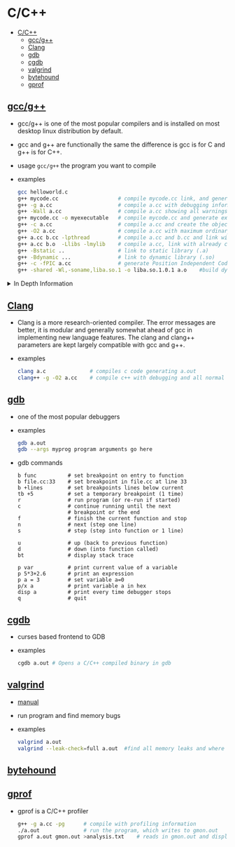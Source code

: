 # C/C++

- [C/C++](#cc)
  - [gcc/g++](#gccg)
  - [Clang](#clang)
  - [gdb](#gdb)
  - [cgdb](#cgdb)
  - [valgrind](#valgrind)
  - [bytehound](#bytehound)
  - [gprof](#gprof)

## [gcc/g++]([http://manpages.ubuntu.com/manpages/jammy/en/man1/gcc.1.html])

- gcc/g++ is one of the most popular compilers and is installed on most desktop linux distribution by default.
- gcc and g++ are functionally the same the difference is gcc is for C and g++ is for C++.
- usage `gcc/g++` the program you want to compile
- examples

  ```bash
  gcc helloworld.c
  g++ mycode.cc                   # compile mycode.cc link, and generate executable a.out
  g++ -g a.cc                     # compile a.cc with debugging information
  g++ -Wall a.cc                  # compile a.cc showing all warnings (clean your code!)
  g++ mycode.cc -o myexecutable   # compile mycode.cc and generate executable myexecutable
  g++ -c a.cc                     # compile a.cc and create the object file a.o
  g++ -O2 a.cc                    # compile a.cc with maximum ordinary optimization
  g++ a.cc b.cc -lpthread         # compile a.cc and b.cc and link with pthread library
  g++ a.cc b.o  -Llibs -lmylib    # compile a.cc, link with already compiled b.o with library in directory libs libmylib.a or libmylib.so (on linux)
  g++ -Bstatic ..                 # link to static library (.a)
  g++ -Bdynamic ...               # link to dynamic library (.so)
  g++ -c -fPIC a.cc               # generate Position Independent Code suitable for putting in shared object
  g++ -shared -Wl,-soname,liba.so.1 -o liba.so.1.0.1 a.o    #build dynamic library
  ```

<details><summary>In Depth Information</summary>

- gcc vs g++
- Flags
  - Optimizing
    - -O0 This is the default. this has the fastest compile time and is bent for debugging
    - -O1 Optimize This turns on basic optimizations
    - -O2 Optimize even more. This turns on nearly all supported optimizations that that gcc has.
    - -O3 Optimize yet more. This turns on agressive optimizations that can cause problems.
  - Debugging
    - -g Add debugging symbols so the program can be debugged [gdb/cgdb](./gdb-cgdb.md)

- Link Library
  - libxxx.a                # static link library (archive)
  - libxxx.so               # dynamic link library on linux
  - xxx.lib                 # front end sort of equivalent to .a on windows
  - xxx.dll                 # dynamic link library on Windows
  - xxx.dylib               # dynamic link library on Mac OSX

- Position Independent Code

</details>

## [Clang](http://manpages.ubuntu.com/manpages/jammy/en/man3/Clang.3.html)

- Clang is a more research-oriented compiler. The error messages are better, it is modular and generally somewhat ahead of gcc in implementing new language features. The clang and clang++ parameters are kept largely compatible with gcc and g++.
- examples

  ```bash
  clang a.c              # compiles c code generating a.out
  clang++ -g -O2 a.cc    # compile c++ with debugging and all normal optimization on   
  ```

## [gdb](http://manpages.ubuntu.com/manpages/jammy/en/man1/gdb.1.html)

- one of the most popular debuggers
- examples
  
  ```bash
  gdb a.out
  gdb --args myprog program arguments go here
  ```

- gdb commands

  ```gdb
  b func          # set breakpoint on entry to function
  b file.cc:33    # set breakpoint in file.cc at line 33
  b +lines        # set breakpoints lines below current
  tb +5           # set a temporary breakpoint (1 time)
  r               # run program (or re-run if started)
  c               # continue running until the next
                  # breakpoint or the end
  f               # finish the current function and stop
  n               # next (step one line)
  s               # step (step into function or 1 line)

  u               # up (back to previous function)
  d               # down (into function called)
  bt              # display stack trace

  p var           # print current value of a variable
  p 5*3+2.6       # print an expression
  p a = 3         # set variable a=0
  p/x a           # print variable a in hex
  disp a          # print every time debugger stops
  q               # quit

  ```



## [cgdb](http://manpages.ubuntu.com/manpages/jammy/en/man1/cgdb.1.html)

- curses based frontend to GDB
- examples

  ```bash
  cgdb a.out # Opens a C/C++ compiled binary in gdb
  ```

## [valgrind](http://manpages.ubuntu.com/manpages/jammy/en/man1/valgrind.1.html)

- [manual](https://valgrind.org/docs/manual/manual.html)
- run program and find memory bugs
- examples

  ```bash
  valgrind a.out
  valgrind --leak-check=full a.out  #find all memory leaks and where they occurred
  ```

## [bytehound](https://github.com/koute/bytehound/releases)

## [gprof](http://manpages.ubuntu.com/manpages/jammy/en/man1/gprof.1.html)

- gprof is a C/C++ profiler

  ```bash
  g++ -g a.cc -pg      # compile with profiling information
  ./a.out              # run the program, which writes to gmon.out
  gprof a.out gmon.out >analysis.txt    # reads in gmon.out and displays the profiling information
  ```
